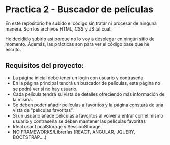 # Practica 2 - Buscador de películas

En este repositorio he subido el código sin tratar ni procesar de ninguna manera.
Son los archivos HTML, CSS y JS tal cual.

He decidido subirlo así porque no lo voy a desplegar en ningún sitio de momento. Además, las prácticas son para ver el código base que he escrito.

## Requisitos del proyecto:

- La página inicial debe tener un login con usuario y contraseña.
- En la página principal tendrá un buscador de películas, esta página no se podrá ver si no hay usuario.
- Cada película tendrá su vista de detalles ofreciendo más información de la misma.
- Se deben poder añadir películas a favoritos y la página constará de una vista de "películas favoritas".
- Si un usuario añade películas a favoritos al volver a entrar con el mismo usuario y contraseña se deben mantener las películas favoritas
- Ideal usar LocalStorage y SessionStorage
- NO FRAMEWORKS/Librerías (REACT, ANGULAR, JQUERY, BOOTSTRAP....)

